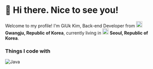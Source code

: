 # 👋 Hi there. Nice to see you! 

Welcome to my profile!
I'm GiUk Kim, Back-end Developer from <img src="https://github.com/2897robo/2897robo/assets/31699375/ca75c7da-a856-4893-b00b-7781755b571a" width="20"/> <b>Gwangju, Republic of Korea</b>, currently living in <img src="https://github.com/2897robo/2897robo/assets/31699375/ca75c7da-a856-4893-b00b-7781755b571a" width="20"/> <b>Seoul, Republic of Korea</b>.

<h3>Things I code with</h3>

![Java](https://img.shields.io/badge/Java-007396.svg?&style=for-the-badge&logo=Java&logoColor=white)

<!--
**2897robo/2897robo** is a ✨ _special_ ✨ repository because its `README.md` (this file) appears on your GitHub profile.

Here are some ideas to get you started:

- 🔭 I’m currently working on ...
- 🌱 I’m currently learning ...
- 👯 I’m looking to collaborate on ...
- 🤔 I’m looking for help with ...
- 💬 Ask me about ...
- 📫 How to reach me: ...
- 😄 Pronouns: ...
- ⚡ Fun fact: ...
-->
